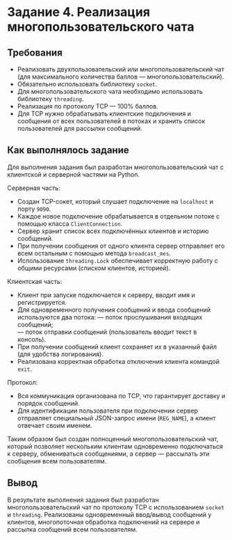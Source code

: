 # Задание 4. Реализация многопользовательского чата

## Требования
- Реализовать двухпользовательский или многопользовательский чат (для максимального количества баллов — многопользовательский).
- Обязательно использовать библиотеку `socket`.
- Для многопользовательского чата необходимо использовать библиотеку `threading`.
- Реализация по протоколу TCP — 100% баллов.
- Для TCP нужно обрабатывать клиентские подключения и сообщения от всех пользователей в потоках и хранить список пользователей для рассылки сообщений.

## Как выполнялось задание
Для выполнения задания был разработан многопользовательский чат с клиентской и серверной частями на Python.

Серверная часть:
- Создан TCP-сокет, который слушает подключение на `localhost` и порту `9090`.
- Каждое новое подключение обрабатывается в отдельном потоке с помощью класса `ClientConnection`.
- Сервер хранит список всех подключённых клиентов и историю сообщений.
- При получении сообщения от одного клиента сервер отправляет его всем остальным с помощью метода `broadcast_mes`.
- Использование `threading.Lock` обеспечивает корректную работу с общими ресурсами (списком клиентов, историей).

Клиентская часть:
- Клиент при запуске подключается к серверу, вводит имя и регистрируется.
- Для одновременного получения сообщений и ввода сообщений используются два потока: 
  — поток прослушивания входящих сообщений;  
  — поток отправки сообщений (пользователь вводит текст в консоль).
- При получении сообщений клиент сохраняет их в указанный файл (для удобства логирования).
- Реализована корректная обработка отключения клиента командой `exit`.

Протокол:
- Вся коммуникация организована по TCP, что гарантирует доставку и порядок сообщений.
- Для идентификации пользователя при подключении сервер отправляет специальный JSON-запрос имени (`REG_NAME`), а клиент отвечает своим именем.

Таким образом был создан полноценный многопользовательский чат, который позволяет нескольким клиентам одновременно подключаться к серверу, обмениваться сообщениями, а сервер — рассылать эти сообщения всем пользователям. 

## Вывод
В результате выполнения задания был разработан многопользовательский чат по протоколу TCP с использованием `socket` и `threading`. Реализованы одновременный ввод/вывод сообщений у клиентов, многопоточная обработка подключений на сервере и рассылка сообщений всем пользователям.
